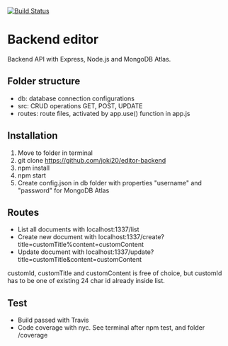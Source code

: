 [![Build Status](https://app.travis-ci.com/joki20/editor-backend.svg?branch=master)](https://app.travis-ci.com/joki20/editor-backend)

# Backend editor

Backend API with Express, Node.js and MongoDB Atlas.

## Folder structure

-   db: database connection configurations
-   src: CRUD operations GET, POST, UPDATE
-   routes: route files, activated by app.use() function in app.js

## Installation

1. Move to folder in terminal
2. git clone https://github.com/joki20/editor-backend
3. npm install
4. npm start
5. Create config.json in db folder with properties "username" and "password" for MongoDB Atlas

## Routes

-   List all documents with localhost:1337/list
-   Create new document with localhost:1337/create?title=customTitle%content=customContent
-   Update document with localhost:1337/update?title=customTitle&content=customContent

customId, customTitle and customContent is free of choice, but customId has to be one of existing 24 char id already inside list.

## Test

-   Build passed with Travis
-   Code coverage with nyc. See terminal after npm test, and folder /coverage